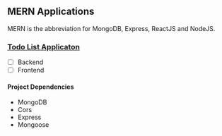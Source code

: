 ## MERN Applications
MERN is the abbreviation for MongoDB, Express, ReactJS and NodeJS.

### [Todo List Applicaton](./todolist-app)
  - [ ] Backend
  - [ ] Frontend
#### Project Dependencies
  - MongoDB
  - Cors
  - Express
  - Mongoose
